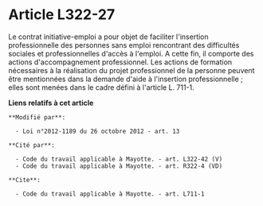 # Article L322-27

Le contrat initiative-emploi a pour objet de faciliter l'insertion professionnelle des personnes sans emploi rencontrant des
difficultés sociales et professionnelles d'accès à l'emploi. A cette fin, il comporte des actions d'accompagnement
professionnel. Les actions de formation nécessaires à la réalisation du projet professionnel de la personne peuvent être
mentionnées dans la demande d'aide à l'insertion professionnelle ; elles sont menées dans le cadre défini à l'article L.
711-1.

**Liens relatifs à cet article**

	**Modifié par**:

	  - Loi n°2012-1189 du 26 octobre 2012 - art. 13

	**Cité par**:

	  - Code du travail applicable à Mayotte. - art. L322-42 (V)
	  - Code du travail applicable à Mayotte. - art. R322-4 (VD)

	**Cite**:

	  - Code du travail applicable à Mayotte. - art. L711-1
